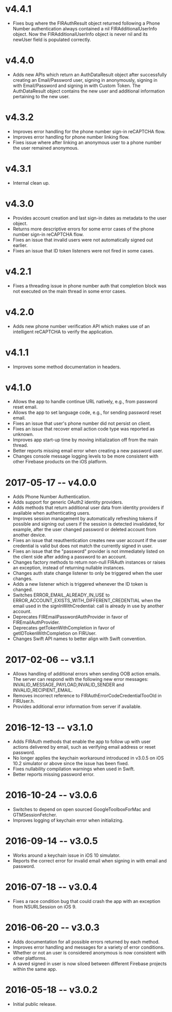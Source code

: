 # v4.4.1
- Fixes bug where the FIRAuthResult object returned following a Phone Number authentication
  always contained a nil FIRAdditionalUserInfo object. Now the FIRAdditionalUserInfo object is
  never nil and its newUser field is populated correctly.

# v4.4.0
- Adds new APIs which return an AuthDataResult object after successfully creating an
  Email/Password user, signing in anonymously, signing in with Email/Password and signing
  in with Custom Token. The AuthDataResult object contains the new user and additional
  information pertaining to the new user.

# v4.3.2
- Improves error handling for the phone number sign-in reCAPTCHA flow.
- Improves error handling for phone number linking flow.
- Fixes issue where after linking an anonymous user to a phone number the user remained
  anonymous.

# v4.3.1
- Internal clean up.

# v4.3.0
- Provides account creation and last sign-in dates as metadata to the user
  object.
- Returns more descriptive errors for some error cases of the phone number
  sign-in reCAPTCHA flow.
- Fixes an issue that invalid users were not automatically signed out earlier.
- Fixes an issue that ID token listeners were not fired in some cases.

# v4.2.1
- Fixes a threading issue in phone number auth that completion block was not
  executed on the main thread in some error cases.

# v4.2.0
- Adds new phone number verification API which makes use of an intelligent reCAPTCHA to verify the application.

# v4.1.1
- Improves some method documentation in headers.

# v4.1.0
- Allows the app to handle continue URL natively, e.g., from password reset
  email.
- Allows the app to set language code, e.g., for sending password reset email.
- Fixes an issue that user's phone number did not persist on client.
- Fixes an issue that recover email action code type was reported as unknown.
- Improves app start-up time by moving initialization off from the main
  thread.
- Better reports missing email error when creating a new password user.
- Changes console message logging levels to be more consistent with other
  Firebase products on the iOS platform.

# 2017-05-17 -- v4.0.0
- Adds Phone Number Authentication.
- Adds support for generic OAuth2 identity providers.
- Adds methods that return additional user data from identity providers if
  available when authenticating users.
- Improves session management by automatically refreshing tokens if possible
  and signing out users if the session is detected invalidated, for example,
  after the user changed password or deleted account from another device.
- Fixes an issue that reauthentication creates new user account if the user
  credential is valid but does not match the currently signed in user.
- Fixes an issue that the "password" provider is not immediately listed on the
  client side after adding a password to an account.
- Changes factory methods to return non-null FIRAuth instances or raises an
  exception, instead of returning nullable instances.
- Changes auth state change listener to only be triggered when the user changes.
- Adds a new listener which is triggered whenever the ID token is changed.
- Switches ERROR_EMAIL_ALREADY_IN_USE to
  ERROR_ACCOUNT_EXISTS_WITH_DIFFERENT_CREDENTIAL when the email used in the
  signInWithCredential: call is already in use by another account.
- Deprecates FIREmailPasswordAuthProvider in favor of FIREmailAuthProvider.
- Deprecates getTokenWithCompletion in favor of getIDTokenWithCompletion on
  FIRUser.
- Changes Swift API names to better align with Swift convention.

# 2017-02-06 -- v3.1.1
- Allows handling of additional errors when sending OOB action emails. The
  server can respond with the following new error messages:
  INVALID_MESSAGE_PAYLOAD,INVALID_SENDER and INVALID_RECIPIENT_EMAIL.
- Removes incorrect reference to FIRAuthErrorCodeCredentialTooOld in FIRUser.h.
- Provides additional error information from server if available.

# 2016-12-13 -- v3.1.0
- Adds FIRAuth methods that enable the app to follow up with user actions
  delivered by email, such as verifying email address or reset password.
- No longer applies the keychain workaround introduced in v3.0.5 on iOS 10.2
  simulator or above since the issue has been fixed.
- Fixes nullability compilation warnings when used in Swift.
- Better reports missing password error.

# 2016-10-24 -- v3.0.6
- Switches to depend on open sourced GoogleToolboxForMac and GTMSessionFetcher.
- Improves logging of keychain error when initializing.

# 2016-09-14 -- v3.0.5
- Works around a keychain issue in iOS 10 simulator.
- Reports the correct error for invalid email when signing in with email and
  password.

# 2016-07-18 -- v3.0.4
- Fixes a race condition bug that could crash the app with an exception from
  NSURLSession on iOS 9.

# 2016-06-20 -- v3.0.3
- Adds documentation for all possible errors returned by each method.
- Improves error handling and messages for a variety of error conditions.
- Whether or not an user is considered anonymous is now consistent with other
  platforms.
- A saved signed in user is now siloed between different Firebase projects
  within the same app.

# 2016-05-18 -- v3.0.2
- Initial public release.
